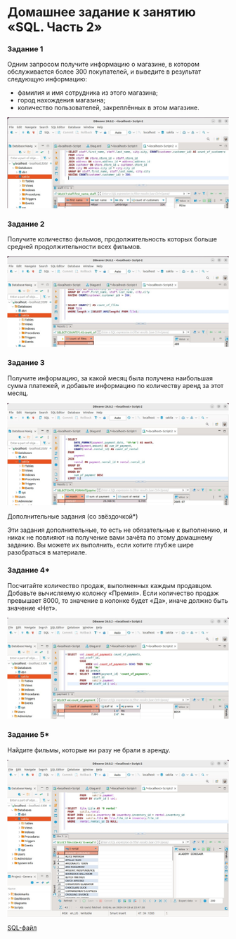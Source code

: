 # Домашнее задание к занятию «SQL. Часть 2»

### Задание 1

Одним запросом получите информацию о магазине, в котором обслуживается более 300 покупателей, и выведите в результат следующую информацию:

- фамилия и имя сотрудника из этого магазина;
- город нахождения магазина;
- количество пользователей, закреплённых в этом магазине.

![alt text](https://github.com/MaratKN/sdb_1204/blob/main/1.jpg)

### Задание 2

Получите количество фильмов, продолжительность которых больше средней продолжительности всех фильмов.

![alt text](https://github.com/MaratKN/sdb_1204/blob/main/2.jpg)

### Задание 3

Получите информацию, за какой месяц была получена наибольшая сумма платежей, и добавьте информацию по количеству аренд за этот месяц.

![alt text](https://github.com/MaratKN/sdb_1204/blob/main/3.jpg)

Дополнительные задания (со звёздочкой*)

Эти задания дополнительные, то есть не обязательные к выполнению, и никак не повлияют на получение вами зачёта по этому домашнему заданию. Вы можете их выполнить, если хотите глубже шире разобраться в материале.

### Задание 4*

Посчитайте количество продаж, выполненных каждым продавцом. Добавьте вычисляемую колонку «Премия». Если количество продаж превышает 8000, то значение в колонке будет «Да», иначе должно быть значение «Нет».

![alt text](https://github.com/MaratKN/sdb_1204/blob/main/4.jpg)

### Задание 5*

Найдите фильмы, которые ни разу не брали в аренду.

![alt text](https://github.com/MaratKN/sdb_1204/blob/main/5.jpg)

[SQL-файл](https://github.com/MaratKN/sdb_1204/blob/main/SQL-2.sql)